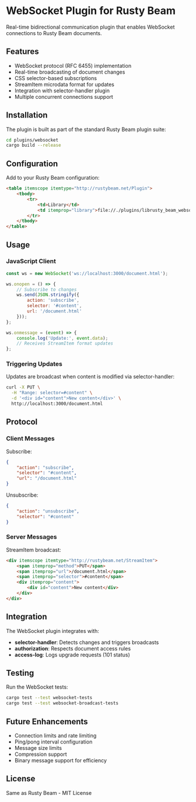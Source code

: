 # WebSocket Plugin for Rusty Beam

Real-time bidirectional communication plugin that enables WebSocket connections to Rusty Beam documents.

## Features

- WebSocket protocol (RFC 6455) implementation
- Real-time broadcasting of document changes
- CSS selector-based subscriptions
- StreamItem microdata format for updates
- Integration with selector-handler plugin
- Multiple concurrent connections support

## Installation

The plugin is built as part of the standard Rusty Beam plugin suite:

```bash
cd plugins/websocket
cargo build --release
```

## Configuration

Add to your Rusty Beam configuration:

```html
<table itemscope itemtype="http://rustybeam.net/Plugin">
    <tbody>
        <tr>
            <td>Library</td>
            <td itemprop="library">file://./plugins/librusty_beam_websocket.so</td>
        </tr>
    </tbody>
</table>
```

## Usage

### JavaScript Client

```javascript
const ws = new WebSocket('ws://localhost:3000/document.html');

ws.onopen = () => {
    // Subscribe to changes
    ws.send(JSON.stringify({
        action: 'subscribe',
        selector: '#content',
        url: '/document.html'
    }));
};

ws.onmessage = (event) => {
    console.log('Update:', event.data);
    // Receives StreamItem format updates
};
```

### Triggering Updates

Updates are broadcast when content is modified via selector-handler:

```bash
curl -X PUT \
  -H "Range: selector=#content" \
  -d '<div id="content">New content</div>' \
  http://localhost:3000/document.html
```

## Protocol

### Client Messages

Subscribe:
```json
{
    "action": "subscribe",
    "selector": "#content",
    "url": "/document.html"
}
```

Unsubscribe:
```json
{
    "action": "unsubscribe",
    "selector": "#content"
}
```

### Server Messages

StreamItem broadcast:
```html
<div itemscope itemtype="http://rustybeam.net/StreamItem">
    <span itemprop="method">PUT</span>
    <span itemprop="url">/document.html</span>
    <span itemprop="selector">#content</span>
    <div itemprop="content">
        <div id="content">New content</div>
    </div>
</div>
```

## Integration

The WebSocket plugin integrates with:
- **selector-handler**: Detects changes and triggers broadcasts
- **authorization**: Respects document access rules
- **access-log**: Logs upgrade requests (101 status)

## Testing

Run the WebSocket tests:

```bash
cargo test --test websocket-tests
cargo test --test websocket-broadcast-tests
```

## Future Enhancements

- Connection limits and rate limiting
- Ping/pong interval configuration
- Message size limits
- Compression support
- Binary message support for efficiency

## License

Same as Rusty Beam - MIT License
